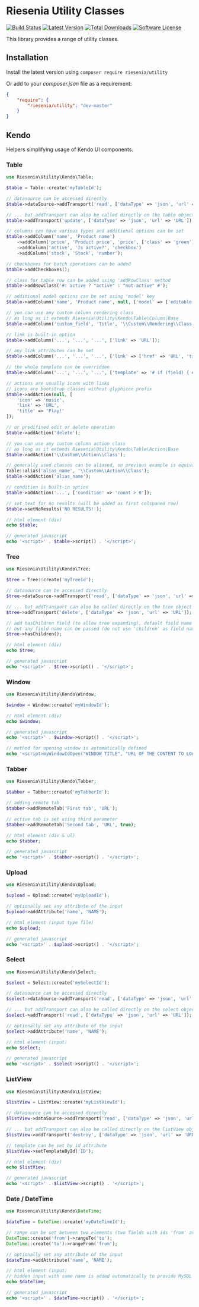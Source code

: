 # Riesenia Utility Classes

[![Build Status](https://img.shields.io/travis/riesenia/utility/master.svg?style=flat-square)](https://travis-ci.org/riesenia/utility)
[![Latest Version](https://img.shields.io/packagist/v/riesenia/utility.svg?style=flat-square)](https://packagist.org/packages/riesenia/utility)
[![Total Downloads](https://img.shields.io/packagist/dt/riesenia/utility.svg?style=flat-square)](https://packagist.org/packages/riesenia/utility)
[![Software License](https://img.shields.io/badge/license-MIT-brightgreen.svg?style=flat-square)](LICENSE.md)

This library provides a range of utility classes.

## Installation

Install the latest version using `composer require riesenia/utility`

Or add to your *composer.json* file as a requirement:

```json
{
    "require": {
        "riesenia/utility": "dev-master"
    }
}
```

## Kendo

Helpers simplifying usage of Kendo UI components.

### Table

```php
use Riesenia\Utility\Kendo\Table;

$table = Table::create('myTableId');

// datasource can be accessed directly
$table->dataSource->addTransport('read', ['dataType' => 'json', 'url' => 'URL']);

// ... but addTransport can also be called directly on the table object
$table->addTransport('update', ['dataType' => 'json', 'url' => 'URL']);

// columns can have various types and additional options can be set
$table->addColumn('name', 'Product name')
    ->addColumn('price', 'Product price', 'price', ['class' => 'green'])
    ->addColumn('active', 'Is active?', 'checkbox')
    ->addColumn('stock', 'Stock', 'number');

// checkboxes for batch operations can be added
$table->addCheckboxes();

// class for table row can be added using 'addRowClass' method
$table->addRowClass('#: active ? "active" : "not-active" #');

// additional model options can be set using 'model' key
$table->addColumn('name', 'Product name', null, ['model' => ['editable' => false]]);

// you can use any custom column rendering class
// as long as it extends Riesenia\Utility\Kendo\Table\Column\Base
$table->addColumn('custom_field', 'Title', '\\Custom\\Rendering\\Class');

// link is built-in option
$table->addColumn('...', '...', '...', ['link' => 'URL']);

// any link attributes can be set
$table->addColumn('...', '...', '...', ['link' => ['href' => 'URL', 'title' => 'TITLE']]);

// the whole template can be overridden
$table->addColumn('...', '...', '...', ['template' => '# if (field) { # yes # } else { # no # } #']);

// actions are usually icons with links
// icons are bootstrap classes without glyphicon prefix
$table->addAction(null, [
    'icon' => 'music',
    'link' => 'URL',
    'title' => 'Play!'
]);

// or predifined edit or delete operation
$table->addAction('delete');

// you can use any custom column action class
// as long as it extends Riesenia\Utility\Kendo\Table\Action\Base
$table->addAction('\\Custom\\Action\\Class');

// generally used classes can be aliased, so previous example is equivalent to
Table::alias('alias_name', '\\Custom\\Action\\Class');
$table->addAction('alias_name');

// condition is built-in option
$table->addAction('...', ['condition' => 'count > 0']);

// set text for no results (will be added as first colspaned row)
$table->setNoResults('NO RESULTS!');

// html element (div)
echo $table;

// generated javascript
echo '<script>' . $table->script() . '</script>';
```

### Tree

```php
use Riesenia\Utility\Kendo\Tree;

$tree = Tree::create('myTreeId');

// datasource can be accessed directly
$tree->dataSource->addTransport('read', ['dataType' => 'json', 'url' => 'URL']);

// ... but addTransport can also be called directly on the tree object
$tree->addTransport('delete', ['dataType' => 'json', 'url' => 'URL']);

// add hasChildren field (to allow tree expanding), default field name is 'hasChildren'
// but any field name can be passed (do not use 'children' as field name)
$tree->hasChildren();

// html element (div)
echo $tree;

// generated javascript
echo '<script>' . $tree->script() . '</script>';
```

### Window

```php
use Riesenia\Utility\Kendo\Window;

$window = Window::create('myWindowId');

// html element (div)
echo $window;

// generated javascript
echo '<script>' . $window->script() . '</script>';

// method for opening window is automatically defined
echo '<script>myWindowIdOpen("WINDOW TITLE", "URL OF THE CONTENT TO LOAD");</script>';
```

### Tabber

```php
use Riesenia\Utility\Kendo\Tabber;

$tabber = Tabber::create('myTabberId');

// adding remote tab
$tabber->addRemoteTab('First tab', 'URL');

// active tab is set using third parameter
$tabber->addRemoteTab('Second tab', 'URL', true);

// html element (div & ul)
echo $tabber;

// generated javascript
echo '<script>' . $tabber->script() . '</script>';
```

### Upload

```php
use Riesenia\Utility\Kendo\Upload;

$upload = Upload::create('myUploadId');

// optionally set any attribute of the input
$upload->addAttribute('name', 'NAME');

// html element (input type file)
echo $upload;

// generated javascript
echo '<script>' . $upload->script() . '</script>';
```

### Select

```php
use Riesenia\Utility\Kendo\Select;

$select = Select::create('mySelectId');

// datasource can be accessed directly
$select->dataSource->addTransport('read', ['dataType' => 'json', 'url' => 'URL']);

// ... but addTransport can also be called directly on the select object
$select->addTransport('read', ['dataType' => 'json', 'url' => 'URL']);

// optionally set any attribute of the input
$select->addAttribute('name', 'NAME');

// html element (input)
echo $select;

// generated javascript
echo '<script>' . $select->script() . '</script>';
```

### ListView

```php
use Riesenia\Utility\Kendo\ListView;

$listView = ListView::create('myListViewId');

// datasource can be accessed directly
$listView->dataSource->addTransport('read', ['dataType' => 'json', 'url' => 'URL']);

// ... but addTransport can also be called directly on the listView object
$listView->addTransport('destroy', ['dataType' => 'json', 'url' => 'URL']);

// template can be set by id attribute
$listView->setTemplateById('ID');

// html element (div)
echo $listView;

// generated javascript
echo '<script>' . $listView->script() . '</script>';
```

### Date / DateTime

```php
use Riesenia\Utility\Kendo\DateTime;

$dateTime = DateTime::create('myDateTimeId');

// range can be set between two elements (two fields with ids 'from' and 'to')
DateTime::create('from')->rangeTo('to');
DateTime::create('to')->rangeFrom('from');

// optionally set any attribute of the input
$dateTime->addAttribute('name', 'NAME');

// html element (input)
// hidden input with same name is added automatically to provide MySQL datetime format
echo $dateTime;

// generated javascript
echo '<script>' . $dateTime->script() . '</script>';
